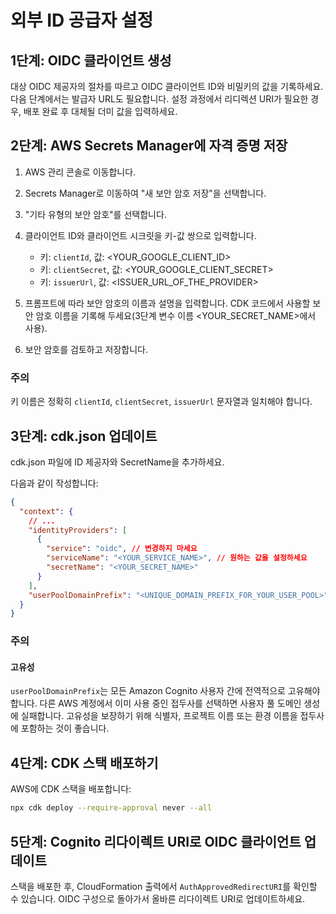 # 외부 ID 공급자 설정

## 1단계: OIDC 클라이언트 생성

대상 OIDC 제공자의 절차를 따르고 OIDC 클라이언트 ID와 비밀키의 값을 기록하세요. 다음 단계에서는 발급자 URL도 필요합니다. 설정 과정에서 리디렉션 URI가 필요한 경우, 배포 완료 후 대체될 더미 값을 입력하세요.

## 2단계: AWS Secrets Manager에 자격 증명 저장

1. AWS 관리 콘솔로 이동합니다.
2. Secrets Manager로 이동하여 "새 보안 암호 저장"을 선택합니다.
3. "기타 유형의 보안 암호"를 선택합니다.
4. 클라이언트 ID와 클라이언트 시크릿을 키-값 쌍으로 입력합니다.

   - 키: `clientId`, 값: <YOUR_GOOGLE_CLIENT_ID>
   - 키: `clientSecret`, 값: <YOUR_GOOGLE_CLIENT_SECRET>
   - 키: `issuerUrl`, 값: <ISSUER_URL_OF_THE_PROVIDER>

5. 프롬프트에 따라 보안 암호의 이름과 설명을 입력합니다. CDK 코드에서 사용할 보안 암호 이름을 기록해 두세요(3단계 변수 이름 <YOUR_SECRET_NAME>에서 사용).
6. 보안 암호를 검토하고 저장합니다.

### 주의

키 이름은 정확히 `clientId`, `clientSecret`, `issuerUrl` 문자열과 일치해야 합니다.

## 3단계: cdk.json 업데이트

cdk.json 파일에 ID 제공자와 SecretName을 추가하세요.

다음과 같이 작성합니다:

```json
{
  "context": {
    // ...
    "identityProviders": [
      {
        "service": "oidc", // 변경하지 마세요
        "serviceName": "<YOUR_SERVICE_NAME>", // 원하는 값을 설정하세요
        "secretName": "<YOUR_SECRET_NAME>"
      }
    ],
    "userPoolDomainPrefix": "<UNIQUE_DOMAIN_PREFIX_FOR_YOUR_USER_POOL>"
  }
}
```

### 주의

#### 고유성

`userPoolDomainPrefix`는 모든 Amazon Cognito 사용자 간에 전역적으로 고유해야 합니다. 다른 AWS 계정에서 이미 사용 중인 접두사를 선택하면 사용자 풀 도메인 생성에 실패합니다. 고유성을 보장하기 위해 식별자, 프로젝트 이름 또는 환경 이름을 접두사에 포함하는 것이 좋습니다.

## 4단계: CDK 스택 배포하기

AWS에 CDK 스택을 배포합니다:

```sh
npx cdk deploy --require-approval never --all
```

## 5단계: Cognito 리다이렉트 URI로 OIDC 클라이언트 업데이트

스택을 배포한 후, CloudFormation 출력에서 `AuthApprovedRedirectURI`를 확인할 수 있습니다. OIDC 구성으로 돌아가서 올바른 리다이렉트 URI로 업데이트하세요.